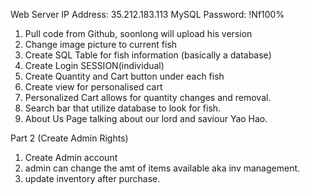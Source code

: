 Web Server IP Address:  35.212.183.113
MySQL Password: !Nf100%
1. Pull code from Github, soonlong will upload his version
2. Change image picture to current fish
3. Create SQL Table for fish information (basically a database)
4. Create Login SESSION(individual)
5. Create Quantity and Cart button under each fish
6. Create view for personalised cart
7. Personalized Cart allows for quantity changes and removal.
8. Search bar that utilize database to look for fish.
9. About Us Page talking about our lord and saviour Yao Hao. 
   
Part 2 (Create Admin Rights)
1. Create Admin account
2. admin can change the amt of items available aka inv management.
3. update inventory after purchase.
